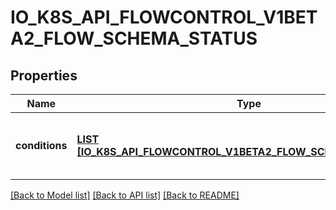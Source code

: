 # IO_K8S_API_FLOWCONTROL_V1BETA2_FLOW_SCHEMA_STATUS

## Properties
Name | Type | Description | Notes
------------ | ------------- | ------------- | -------------
**conditions** | [**LIST [IO_K8S_API_FLOWCONTROL_V1BETA2_FLOW_SCHEMA_CONDITION]**](io.k8s.api.flowcontrol.v1beta2.FlowSchemaCondition.md) | &#x60;conditions&#x60; is a list of the current states of FlowSchema. | [optional] [default to null]

[[Back to Model list]](../README.md#documentation-for-models) [[Back to API list]](../README.md#documentation-for-api-endpoints) [[Back to README]](../README.md)


